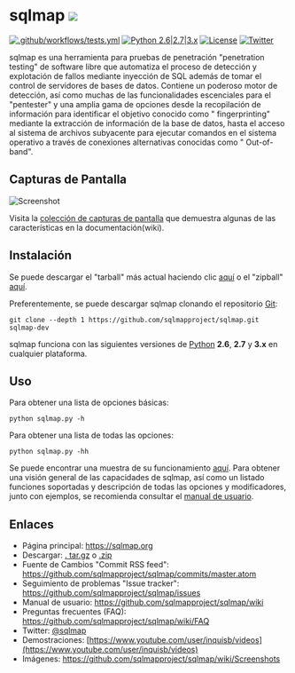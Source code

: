 # sqlmap ![](https://i.imgur.com/fe85aVR.png)

[![.github/workflows/tests.yml](https://github.com/sqlmapproject/sqlmap/actions/workflows/tests.yml/badge.svg)](https://github.com/sqlmapproject/sqlmap/actions/workflows/tests.yml) [![Python 2.6|2.7|3.x](https://img.shields.io/badge/python-2.6|2.7|3.x-yellow.svg)](https://www.python.org/) [![License](https://img.shields.io/badge/license-GPLv2-red.svg)](https://raw.githubusercontent.com/sqlmapproject/sqlmap/master/LICENSE) [![Twitter](https://img.shields.io/badge/twitter-@sqlmap-blue.svg)](https://twitter.com/sqlmap)

sqlmap es una herramienta para pruebas de penetración "penetration testing" de software libre que automatiza el proceso
de detección y explotación de fallos mediante inyección de SQL además de tomar el control de servidores de bases de
datos. Contiene un poderoso motor de detección, así como muchas de las funcionalidades escenciales para el "pentester" y
una amplia gama de opciones desde la recopilación de información para identificar el objetivo conocido como "
fingerprinting" mediante la extracción de información de la base de datos, hasta el acceso al sistema de archivos
subyacente para ejecutar comandos en el sistema operativo a través de conexiones alternativas conocidas como "
Out-of-band".

Capturas de Pantalla
---
![Screenshot](https://raw.github.com/wiki/sqlmapproject/sqlmap/images/sqlmap_screenshot.png)

Visita la [colección de capturas de pantalla](https://github.com/sqlmapproject/sqlmap/wiki/Screenshots) que demuestra
algunas de las características en la documentación(wiki).

Instalación
---

Se puede descargar el "tarball" más actual haciendo clic [aquí](https://github.com/sqlmapproject/sqlmap/tarball/master)
o el "zipball" [aquí](https://github.com/sqlmapproject/sqlmap/zipball/master).

Preferentemente, se puede descargar sqlmap clonando el repositorio [Git](https://github.com/sqlmapproject/sqlmap):

    git clone --depth 1 https://github.com/sqlmapproject/sqlmap.git sqlmap-dev

sqlmap funciona con las siguientes versiones de [Python](https://www.python.org/download/) **2.6**, **2.7** y **3.x** en
cualquier plataforma.

Uso
---

Para obtener una lista de opciones básicas:

    python sqlmap.py -h

Para obtener una lista de todas las opciones:

    python sqlmap.py -hh

Se puede encontrar una muestra de su funcionamiento [aquí](https://asciinema.org/a/46601).
Para obtener una visión general de las capacidades de sqlmap, así como un listado funciones soportadas y descripción de
todas las opciones y modificadores, junto con ejemplos, se recomienda consultar
el [manual de usuario](https://github.com/sqlmapproject/sqlmap/wiki/Usage).

Enlaces
---

* Página principal: https://sqlmap.org
* Descargar: [. tar.gz](https://github.com/sqlmapproject/sqlmap/tarball/master)
  o [.zip](https://github.com/sqlmapproject/sqlmap/zipball/master)
* Fuente de Cambios "Commit RSS feed": https://github.com/sqlmapproject/sqlmap/commits/master.atom
* Seguimiento de problemas "Issue tracker": https://github.com/sqlmapproject/sqlmap/issues
* Manual de usuario: https://github.com/sqlmapproject/sqlmap/wiki
* Preguntas frecuentes (FAQ): https://github.com/sqlmapproject/sqlmap/wiki/FAQ
* Twitter: [@sqlmap](https://twitter.com/sqlmap)
* Demostraciones: [https://www.youtube.com/user/inquisb/videos](https://www.youtube.com/user/inquisb/videos)
* Imágenes: https://github.com/sqlmapproject/sqlmap/wiki/Screenshots
